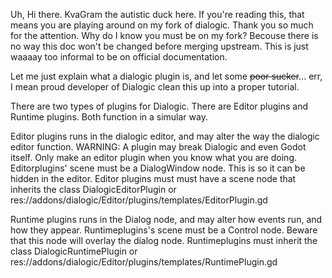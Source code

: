 Uh, Hi there.
KvaGram the autistic duck here.
If you're reading this, that means you are playing around on my fork of dialogic. Thank you so much for the attention.
Why do I know you must be on my fork? Becouse there is no way this doc won't be changed before merging upstream.
This is just waaaay too informal to be on official documentation.

Let me just explain what a dialogic plugin is, and let some ~~poor sucker~~... err, I mean proud developer of Dialogic clean this up into a proper tutorial.

There are two types of plugins for Dialogic.
There are Editor plugins and Runtime plugins. Both function in a simular way.

Editor plugins runs in the dialogic editor, and may alter the way the dialogic editor function.
WARNING: A plugin may break Dialogic and even Godot itself. Only make an editor plugin when you know what you are doing.
Editorplugins' scene must be a DialogWindow node. This is so it can be hidden in the editor.
Editor plugins must must have a scene node that inherits the class DialogicEditorPlugin or res://addons/dialogic/Editor/plugins/templates/EditorPlugin.gd

Runtime plugins runs in the Dialog node, and may alter how events run, and how they appear.
Runtimeplugins's scene must be a Control node. Beware that this node will overlay the dialog node.
Runtimeplugins must inherit the class DialogicRuntimePlugin or res://addons/dialogic/Editor/plugins/templates/RuntimePlugin.gd
